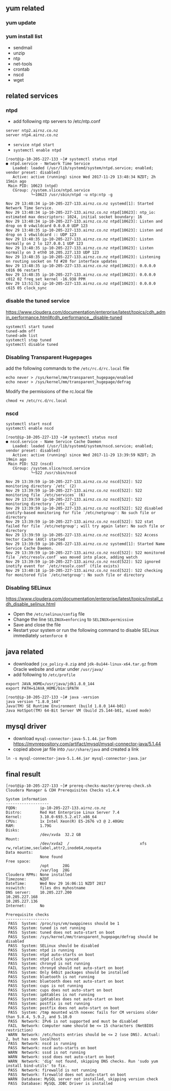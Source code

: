 ## yum related

### yum update

### yum install list
- sendmail
- unzip
- ntp
- net-tools
- crontab
- nscd
- wget

## related services

### ntpd

- add following ntp servers to /etc/ntp.conf
```
server ntp2.airnz.co.nz
server ntp4.airnz.co.nz
```

- `service ntpd start`
- `systemctl enable ntpd`

```
[root@ip-10-205-227-133 ~]# systemctl status ntpd
● ntpd.service - Network Time Service
   Loaded: loaded (/usr/lib/systemd/system/ntpd.service; enabled; vendor preset: disabled)
   Active: active (running) since Wed 2017-11-29 13:48:34 NZDT; 2h 15min ago
 Main PID: 10623 (ntpd)
   CGroup: /system.slice/ntpd.service
           └─10623 /usr/sbin/ntpd -u ntp:ntp -g

Nov 29 13:48:34 ip-10-205-227-133.airnz.co.nz systemd[1]: Started Network Time Service.
Nov 29 13:48:34 ip-10-205-227-133.airnz.co.nz ntpd[10623]: ntp_io: estimated max descriptors: 1024, initial socket boundary: 16
Nov 29 13:48:34 ip-10-205-227-133.airnz.co.nz ntpd[10623]: Listen and drop on 0 v4wildcard 0.0.0.0 UDP 123
Nov 29 13:48:35 ip-10-205-227-133.airnz.co.nz ntpd[10623]: Listen and drop on 1 v6wildcard :: UDP 123
Nov 29 13:48:35 ip-10-205-227-133.airnz.co.nz ntpd[10623]: Listen normally on 2 lo 127.0.0.1 UDP 123
Nov 29 13:48:35 ip-10-205-227-133.airnz.co.nz ntpd[10623]: Listen normally on 3 eth0 10.205.227.133 UDP 123
Nov 29 13:48:35 ip-10-205-227-133.airnz.co.nz ntpd[10623]: Listening on routing socket on fd #20 for interface updates
Nov 29 13:48:35 ip-10-205-227-133.airnz.co.nz ntpd[10623]: 0.0.0.0 c016 06 restart
Nov 29 13:48:35 ip-10-205-227-133.airnz.co.nz ntpd[10623]: 0.0.0.0 c012 02 freq_set kernel -16.938 PPM
Nov 29 13:51:52 ip-10-205-227-133.airnz.co.nz ntpd[10623]: 0.0.0.0 c615 05 clock_sync
```

### disable the tuned service 
https://www.cloudera.com/documentation/enterprise/latest/topics/cdh_admin_performance.html#cdh_performance__disable-tuned
```
systemctl start tuned
tuned-adm off
tuned-adm list
systemctl stop tuned
systemctl disable tuned
```

### Disabling Transparent Hugepages
add the following commands to the `/etc/rc.d/rc.local` file

```
echo never > /sys/kernel/mm/transparent_hugepage/enabled
echo never > /sys/kernel/mm/transparent_hugepage/defrag
```
Modify the permissions of the rc.local file

`chmod +x /etc/rc.d/rc.local`

### nscd
```
systemctl start nscd
systemctl enable nscd
```

```
[root@ip-10-205-227-133 ~]# systemctl status nscd
● nscd.service - Name Service Cache Daemon
   Loaded: loaded (/usr/lib/systemd/system/nscd.service; enabled; vendor preset: disabled)
   Active: active (running) since Wed 2017-11-29 13:39:59 NZDT; 2h 19min ago
 Main PID: 522 (nscd)
   CGroup: /system.slice/nscd.service
           └─522 /usr/sbin/nscd

Nov 29 13:39:59 ip-10-205-227-133.airnz.co.nz nscd[522]: 522 monitoring directory `/etc` (2)
Nov 29 13:39:59 ip-10-205-227-133.airnz.co.nz nscd[522]: 522 monitoring file `/etc/services` (6)
Nov 29 13:39:59 ip-10-205-227-133.airnz.co.nz nscd[522]: 522 monitoring directory `/etc` (2)
Nov 29 13:39:59 ip-10-205-227-133.airnz.co.nz nscd[522]: 522 disabled inotify-based monitoring for file `/etc/netgroup': No such file or directory
Nov 29 13:39:59 ip-10-205-227-133.airnz.co.nz nscd[522]: 522 stat failed for file `/etc/netgroup'; will try again later: No such file or directory
Nov 29 13:39:59 ip-10-205-227-133.airnz.co.nz nscd[522]: 522 Access Vector Cache (AVC) started
Nov 29 13:39:59 ip-10-205-227-133.airnz.co.nz systemd[1]: Started Name Service Cache Daemon.
Nov 29 13:39:59 ip-10-205-227-133.airnz.co.nz nscd[522]: 522 monitored file `/etc/resolv.conf` was moved into place, adding watch
Nov 29 13:39:59 ip-10-205-227-133.airnz.co.nz nscd[522]: 522 ignored inotify event for `/etc/resolv.conf` (file exists)
Nov 29 13:40:18 ip-10-205-227-133.airnz.co.nz nscd[522]: 522 checking for monitored file `/etc/netgroup': No such file or directory
```

### Disabling SELinux
https://www.cloudera.com/documentation/enterprise/latest/topics/install_cdh_disable_selinux.html

- Open the `/etc/selinux/config` file
- Change the line `SELINUX=enforcing` to `SELINUX=permissive`
- Save and close the file
- Restart your system or run the following command to disable SELinux immediately
`setenforce 0`

## java related

- downloaded `jce_policy-8.zip` and `jdk-8u144-linux-x64.tar.gz` from Oracle website and untar under `/usr/java/`
- add following to `/etc/profile`
```
export JAVA_HOME=/usr/java/jdk1.8.0_144
export PATH=$JAVA_HOME/bin:$PATH
```

```
[root@ip-10-205-227-133 ~]# java -version
java version "1.8.0_144"
Java(TM) SE Runtime Environment (build 1.8.0_144-b01)
Java HotSpot(TM) 64-Bit Server VM (build 25.144-b01, mixed mode)
```

## mysql driver

- download `mysql-connector-java-5.1.44.jar` from https://mvnrepository.com/artifact/mysql/mysql-connector-java/5.1.44
- copied above jar file into `/usr/share/java` and created a link
```
ln -s mysql-connector-java-5.1.44.jar mysql-connector-java.jar
```

## final result

```
[root@ip-10-205-227-133 ~]# prereq-checks-master/prereq-check.sh
Cloudera Manager & CDH Prerequisites Checks v1.4.4

System information
-------------------
FQDN:          ip-10-205-227-133.airnz.co.nz
Distro:        Red Hat Enterprise Linux Server 7.4
Kernel:        3.10.0-693.5.2.el7.x86_64
CPUs:          1x Intel Xeon(R) E5-2676 v3 @ 2.40GHz
RAM:           1.79G
Disks:
               /dev/xvda  32.2 GB
Mount:
               /dev/xvda2  /                               xfs         rw,relatime,seclabel,attr2,inode64,noquota
Data mounts:
               None found
Free space:
               /opt      28G
               /var/log  28G
Cloudera RPMs: None installed
Timezone:      NZDT
DateTime:      Wed Nov 29 16:06:11 NZDT 2017
nsswitch:      files dns myhostname
DNS server:    10.205.227.200
10.205.227.168
10.205.227.136
Internet:      No

Prerequisite checks
-------------------
 PASS  System: /proc/sys/vm/swappiness should be 1
 PASS  System: tuned is not running
 PASS  System: tuned does not auto-start on boot
 PASS  System: /sys/kernel/mm/transparent_hugepage/defrag should be disabled
 PASS  System: SELinux should be disabled
 PASS  System: ntpd is running
 PASS  System: ntpd auto-starts on boot
 PASS  System: ntpd clock synced
 PASS  System: chronyd is not running
 FAIL  System: chronyd should not auto-start on boot
 PASS  System: Only 64bit packages should be installed
 PASS  System: bluetooth is not running
 PASS  System: bluetooth does not auto-start on boot
 PASS  System: cups is not running
 PASS  System: cups does not auto-start on boot
 PASS  System: ip6tables is not running
 PASS  System: ip6tables does not auto-start on boot
 PASS  System: postfix is not running
 PASS  System: postfix does not auto-start on boot
 PASS  System: /tmp mounted with noexec fails for CM versions older than 5.8.4, 5.9.2, and 5.10.0
 PASS  Network: IPv6 is not supported and must be disabled
 FAIL  Network: Computer name should be <= 15 characters (NetBIOS restriction)
 WARN  Network: /etc/hosts entries should be <= 2 (use DNS). Actual: 2, but has non localhost
 PASS  Network: nscd is running
 PASS  Network: nscd auto-starts on boot
 WARN  Network: sssd is not running
 WARN  Network: sssd does not auto-start on boot
 WARN  Network: 'dig' not found, skipping DNS checks. Run 'sudo yum install bind-utils' to fix.
 PASS  Network: firewalld is not running
 PASS  Network: firewalld does not auto-start on boot
 WARN  Database: MySQL server not installed, skipping version check
 PASS  Database: MySQL JDBC Driver is installed
 
```


